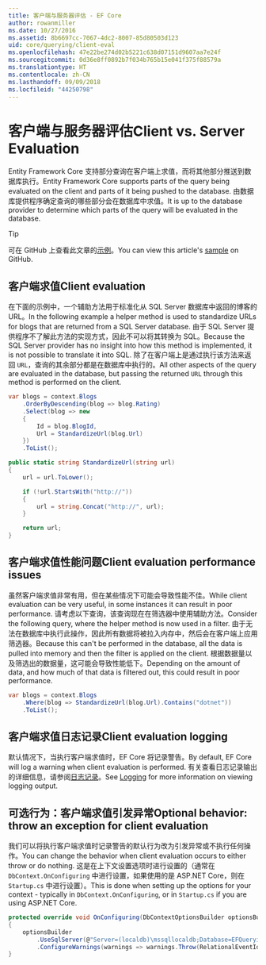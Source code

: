 ```yaml
---
title: 客户端与服务器评估 - EF Core
author: rowanmiller
ms.date: 10/27/2016
ms.assetid: 8b6697cc-7067-4dc2-8007-85d80503d123
uid: core/querying/client-eval
ms.openlocfilehash: 47e22be274d02b5221c638d07151d9607aa7e24f
ms.sourcegitcommit: 0d36e8ff0892b7f034b765b15e041f375f88579a
ms.translationtype: HT
ms.contentlocale: zh-CN
ms.lasthandoff: 09/09/2018
ms.locfileid: "44250798"
---
```

# <a name="client-vs-server-evaluation"></a><span data-ttu-id="7f3d8-102">客户端与服务器评估</span><span class="sxs-lookup"><span data-stu-id="7f3d8-102">Client vs. Server Evaluation</span></span>

<span data-ttu-id="7f3d8-103">Entity Framework Core 支持部分查询在客户端上求值，而将其他部分推送到数据库执行。</span><span class="sxs-lookup"><span data-stu-id="7f3d8-103">Entity Framework Core supports parts of the query being evaluated on the client and parts of it being pushed to the database.</span></span> <span data-ttu-id="7f3d8-104">由数据库提供程序确定查询的哪些部分会在数据库中求值。</span><span class="sxs-lookup"><span data-stu-id="7f3d8-104">It is up to the database provider to determine which parts of the query will be evaluated in the database.</span></span>

> [!TIP]  
> <span data-ttu-id="7f3d8-105">可在 GitHub 上查看此文章的[示例](https://github.com/aspnet/EntityFramework.Docs/tree/master/samples/core/Querying)。</span><span class="sxs-lookup"><span data-stu-id="7f3d8-105">You can view this article's [sample](https://github.com/aspnet/EntityFramework.Docs/tree/master/samples/core/Querying) on GitHub.</span></span>

## <a name="client-evaluation"></a><span data-ttu-id="7f3d8-106">客户端求值</span><span class="sxs-lookup"><span data-stu-id="7f3d8-106">Client evaluation</span></span>

<span data-ttu-id="7f3d8-107">在下面的示例中，一个辅助方法用于标准化从 SQL Server 数据库中返回的博客的 URL。</span><span class="sxs-lookup"><span data-stu-id="7f3d8-107">In the following example a helper method is used to standardize URLs for blogs that are returned from a SQL Server database.</span></span> <span data-ttu-id="7f3d8-108">由于 SQL Server 提供程序不了解此方法的实现方式，因此不可以将其转换为 SQL。</span><span class="sxs-lookup"><span data-stu-id="7f3d8-108">Because the SQL Server provider has no insight into how this method is implemented, it is not possible to translate it into SQL.</span></span> <span data-ttu-id="7f3d8-109">除了在客户端上是通过执行该方法来返回 `URL`，查询的其余部分都是在数据库中执行的。</span><span class="sxs-lookup"><span data-stu-id="7f3d8-109">All other aspects of the query are evaluated in the database, but passing the returned `URL` through this method is performed on the client.</span></span>

<!-- [!code-csharp[Main](samples/core/Querying/Querying/ClientEval/Sample.cs?highlight=6)] -->
``` csharp
var blogs = context.Blogs
    .OrderByDescending(blog => blog.Rating)
    .Select(blog => new
    {
        Id = blog.BlogId,
        Url = StandardizeUrl(blog.Url)
    })
    .ToList();
```

<!-- [!code-csharp[Main](samples/core/Querying/Querying/ClientEval/Sample.cs)] -->
``` csharp
public static string StandardizeUrl(string url)
{
    url = url.ToLower();

    if (!url.StartsWith("http://"))
    {
        url = string.Concat("http://", url);
    }

    return url;
}
```

## <a name="client-evaluation-performance-issues"></a><span data-ttu-id="7f3d8-110">客户端求值性能问题</span><span class="sxs-lookup"><span data-stu-id="7f3d8-110">Client evaluation performance issues</span></span>

<span data-ttu-id="7f3d8-111">虽然客户端求值非常有用，但在某些情况下可能会导致性能不佳。</span><span class="sxs-lookup"><span data-stu-id="7f3d8-111">While client evaluation can be very useful, in some instances it can result in poor performance.</span></span> <span data-ttu-id="7f3d8-112">请考虑以下查询，该查询现在在筛选器中使用辅助方法。</span><span class="sxs-lookup"><span data-stu-id="7f3d8-112">Consider the following query, where the helper method is now used in a filter.</span></span> <span data-ttu-id="7f3d8-113">由于无法在数据库中执行此操作，因此所有数据将被拉入内存中，然后会在客户端上应用筛选器。</span><span class="sxs-lookup"><span data-stu-id="7f3d8-113">Because this can't be performed in the database, all the data is pulled into memory and then the filter is applied on the client.</span></span> <span data-ttu-id="7f3d8-114">根据数据量以及筛选出的数据量，这可能会导致性能低下。</span><span class="sxs-lookup"><span data-stu-id="7f3d8-114">Depending on the amount of data, and how much of that data is filtered out, this could result in poor performance.</span></span>

<!-- [!code-csharp[Main](samples/core/Querying/Querying/ClientEval/Sample.cs)] -->
``` csharp
var blogs = context.Blogs
    .Where(blog => StandardizeUrl(blog.Url).Contains("dotnet"))
    .ToList();
```

## <a name="client-evaluation-logging"></a><span data-ttu-id="7f3d8-115">客户端求值日志记录</span><span class="sxs-lookup"><span data-stu-id="7f3d8-115">Client evaluation logging</span></span>

<span data-ttu-id="7f3d8-116">默认情况下，当执行客户端求值时，EF Core 将记录警告。</span><span class="sxs-lookup"><span data-stu-id="7f3d8-116">By default, EF Core will log a warning when client evaluation is performed.</span></span> <span data-ttu-id="7f3d8-117">有关查看日志记录输出的详细信息，请参阅[日志记录](../miscellaneous/logging.md)。</span><span class="sxs-lookup"><span data-stu-id="7f3d8-117">See [Logging](../miscellaneous/logging.md) for more information on viewing logging output.</span></span> 

## <a name="optional-behavior-throw-an-exception-for-client-evaluation"></a><span data-ttu-id="7f3d8-118">可选行为：客户端求值引发异常</span><span class="sxs-lookup"><span data-stu-id="7f3d8-118">Optional behavior: throw an exception for client evaluation</span></span>

<span data-ttu-id="7f3d8-119">我们可以将执行客户端求值时记录警告的默认行为改为引发异常或不执行任何操作。</span><span class="sxs-lookup"><span data-stu-id="7f3d8-119">You can change the behavior when client evaluation occurs to either throw or do nothing.</span></span> <span data-ttu-id="7f3d8-120">这是在上下文设置选项时进行设置的（通常在 `DbContext.OnConfiguring` 中进行设置，如果使用的是 ASP.NET Core，则在 `Startup.cs` 中进行设置）。</span><span class="sxs-lookup"><span data-stu-id="7f3d8-120">This is done when setting up the options for your context - typically in `DbContext.OnConfiguring`, or in `Startup.cs` if you are using ASP.NET Core.</span></span>

<!-- [!code-csharp[Main](samples/core/Querying/Querying/ClientEval/ThrowOnClientEval/BloggingContext.cs?highlight=5)] -->
``` csharp
protected override void OnConfiguring(DbContextOptionsBuilder optionsBuilder)
{
    optionsBuilder
        .UseSqlServer(@"Server=(localdb)\mssqllocaldb;Database=EFQuerying;Trusted_Connection=True;")
        .ConfigureWarnings(warnings => warnings.Throw(RelationalEventId.QueryClientEvaluationWarning));
}
```
